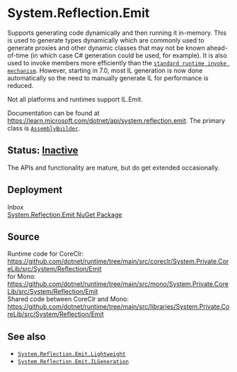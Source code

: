 # System.Reflection.Emit
Supports generating code dynamically and then running it in-memory. This is used to generate types dynamically which are commonly used to generate proxies and other dynamic classes that may not be known ahead-of-time (in which case C# generation could be used, for example). It is also used to invoke members more efficiently than the [`standard runtime invoke mechanism`](https://learn.microsoft.com/dotnet/api/system.reflection.methodbase.invoke). However, starting in 7.0, most IL generation is now done automatically so the need to manually generate IL for performance is reduced.

Not all platforms and runtimes support IL.Emit.

Documentation can be found at https://learn.microsoft.com/dotnet/api/system.reflection.emit. The primary class is [`AssemblyBuilder`](https://learn.microsoft.com/dotnet/api/system.reflection.emit.AssemblyBuilder).

## Status: [Inactive](../../libraries/README.md)
The APIs and functionality are mature, but do get extended occasionally.

## Deployment
Inbox<br/>
[System.Reflection.Emit NuGet Package](https://www.nuget.org/packages/System.Reflection.Emit)

## Source
Runtime code for CoreClr:
https://github.com/dotnet/runtime/tree/main/src/coreclr/System.Private.CoreLib/src/System/Reflection/Emit<br/>
for Mono:<br/>
https://github.com/dotnet/runtime/tree/main/src/mono/System.Private.CoreLib/src/System/Reflection/Emit<br/>
Shared code between CoreClr and Mono:
https://github.com/dotnet/runtime/tree/main/src/libraries/System.Private.CoreLib/src/System/Reflection/Emit

## See also
- [`System.Reflection.Emit.Lightweight`](..\system.reflection.emit.lightweight/README.md)
- [`System.Reflection.Emit.ILGeneration`](../system.reflection.emit.ilgeneration/README.md)
